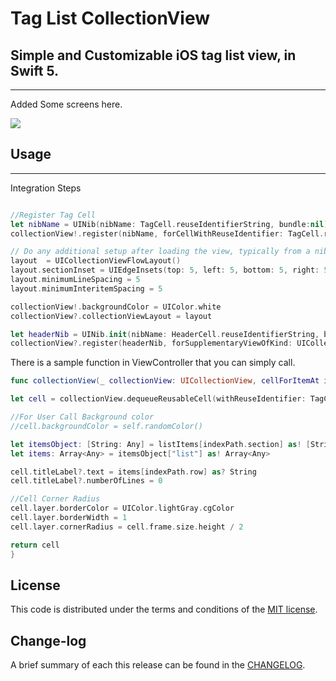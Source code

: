 
Tag List CollectionView
=========

## Simple and Customizable iOS tag list view, in Swift 5.
------------
 Added Some screens here.
 
![](https://github.com/pawankv89/Tag-List-CollectionView/blob/master/images/screen_1.png)




## Usage
------------
 
Integration Steps

```swift

//Register Tag Cell
let nibName = UINib(nibName: TagCell.reuseIdentifierString, bundle:nil)
collectionView!.register(nibName, forCellWithReuseIdentifier: TagCell.reuseIdentifierString)

// Do any additional setup after loading the view, typically from a nib.
layout  = UICollectionViewFlowLayout()
layout.sectionInset = UIEdgeInsets(top: 5, left: 5, bottom: 5, right: 5)
layout.minimumLineSpacing = 5
layout.minimumInteritemSpacing = 5

collectionView!.backgroundColor = UIColor.white
collectionView?.collectionViewLayout = layout

let headerNib = UINib.init(nibName: HeaderCell.reuseIdentifierString, bundle: nil)
collectionView?.register(headerNib, forSupplementaryViewOfKind: UICollectionView.elementKindSectionHeader, withReuseIdentifier: HeaderCell.reuseIdentifierString)

```

There is a sample function in ViewController that you can simply call. 

```swift
func collectionView(_ collectionView: UICollectionView, cellForItemAt indexPath: IndexPath) -> UICollectionViewCell {

let cell = collectionView.dequeueReusableCell(withReuseIdentifier: TagCell.reuseIdentifierString, for: indexPath) as! TagCell

//For User Call Background color
//cell.backgroundColor = self.randomColor()

let itemsObject: [String: Any] = listItems[indexPath.section] as! [String: Any]
let items: Array<Any> = itemsObject["list"] as! Array<Any>

cell.titleLabel?.text = items[indexPath.row] as? String
cell.titleLabel?.numberOfLines = 0

//Cell Corner Radius
cell.layer.borderColor = UIColor.lightGray.cgColor
cell.layer.borderWidth = 1
cell.layer.cornerRadius = cell.frame.size.height / 2

return cell
}
```


## License

This code is distributed under the terms and conditions of the [MIT license](LICENSE).

## Change-log

A brief summary of each this release can be found in the [CHANGELOG](CHANGELOG.mdown). 
